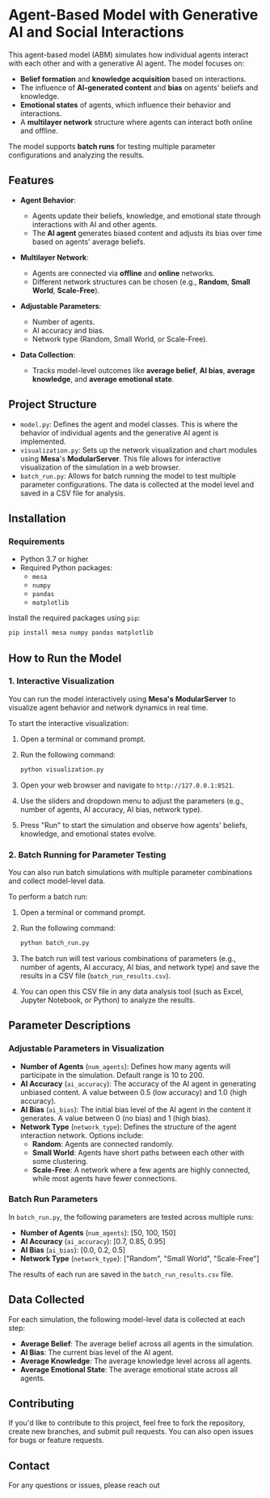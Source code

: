 
# **Agent-Based Model with Generative AI and Social Interactions**

This agent-based model (ABM) simulates how individual agents interact with each other and with a generative AI agent. The model focuses on:
- **Belief formation** and **knowledge acquisition** based on interactions.
- The influence of **AI-generated content** and **bias** on agents' beliefs and knowledge.
- **Emotional states** of agents, which influence their behavior and interactions.
- A **multilayer network** structure where agents can interact both online and offline.

The model supports **batch runs** for testing multiple parameter configurations and analyzing the results.

## **Features**

- **Agent Behavior**:
  - Agents update their beliefs, knowledge, and emotional state through interactions with AI and other agents.
  - The **AI agent** generates biased content and adjusts its bias over time based on agents' average beliefs.
  
- **Multilayer Network**:
  - Agents are connected via **offline** and **online** networks.
  - Different network structures can be chosen (e.g., **Random**, **Small World**, **Scale-Free**).

- **Adjustable Parameters**:
  - Number of agents.
  - AI accuracy and bias.
  - Network type (Random, Small World, or Scale-Free).
  
- **Data Collection**:
  - Tracks model-level outcomes like **average belief**, **AI bias**, **average knowledge**, and **average emotional state**.

## **Project Structure**

- `model.py`: Defines the agent and model classes. This is where the behavior of individual agents and the generative AI agent is implemented.
- `visualization.py`: Sets up the network visualization and chart modules using **Mesa**'s **ModularServer**. This file allows for interactive visualization of the simulation in a web browser.
- `batch_run.py`: Allows for batch running the model to test multiple parameter configurations. The data is collected at the model level and saved in a CSV file for analysis.

## **Installation**

### **Requirements**

- Python 3.7 or higher
- Required Python packages:
  - `mesa`
  - `numpy`
  - `pandas`
  - `matplotlib`

Install the required packages using `pip`:

```bash
pip install mesa numpy pandas matplotlib
```

## **How to Run the Model**

### **1. Interactive Visualization**

You can run the model interactively using **Mesa's** **ModularServer** to visualize agent behavior and network dynamics in real time.

To start the interactive visualization:

1. Open a terminal or command prompt.
2. Run the following command:

   ```bash
   python visualization.py
   ```

3. Open your web browser and navigate to `http://127.0.0.1:8521`.
4. Use the sliders and dropdown menu to adjust the parameters (e.g., number of agents, AI accuracy, AI bias, network type).
5. Press "Run" to start the simulation and observe how agents' beliefs, knowledge, and emotional states evolve.

### **2. Batch Running for Parameter Testing**

You can also run batch simulations with multiple parameter combinations and collect model-level data.

To perform a batch run:

1. Open a terminal or command prompt.
2. Run the following command:

   ```bash
   python batch_run.py
   ```

3. The batch run will test various combinations of parameters (e.g., number of agents, AI accuracy, AI bias, and network type) and save the results in a CSV file (`batch_run_results.csv`).

4. You can open this CSV file in any data analysis tool (such as Excel, Jupyter Notebook, or Python) to analyze the results.

## **Parameter Descriptions**

### **Adjustable Parameters in Visualization**

- **Number of Agents** (`num_agents`): Defines how many agents will participate in the simulation. Default range is 10 to 200.
- **AI Accuracy** (`ai_accuracy`): The accuracy of the AI agent in generating unbiased content. A value between 0.5 (low accuracy) and 1.0 (high accuracy).
- **AI Bias** (`ai_bias`): The initial bias level of the AI agent in the content it generates. A value between 0 (no bias) and 1 (high bias).
- **Network Type** (`network_type`): Defines the structure of the agent interaction network. Options include:
  - **Random**: Agents are connected randomly.
  - **Small World**: Agents have short paths between each other with some clustering.
  - **Scale-Free**: A network where a few agents are highly connected, while most agents have fewer connections.

### **Batch Run Parameters**

In `batch_run.py`, the following parameters are tested across multiple runs:

- **Number of Agents** (`num_agents`): [50, 100, 150]
- **AI Accuracy** (`ai_accuracy`): [0.7, 0.85, 0.95]
- **AI Bias** (`ai_bias`): [0.0, 0.2, 0.5]
- **Network Type** (`network_type`): ["Random", "Small World", "Scale-Free"]

The results of each run are saved in the `batch_run_results.csv` file.

## **Data Collected**

For each simulation, the following model-level data is collected at each step:

- **Average Belief**: The average belief across all agents in the simulation.
- **AI Bias**: The current bias level of the AI agent.
- **Average Knowledge**: The average knowledge level across all agents.
- **Average Emotional State**: The average emotional state across all agents.

## **Contributing**

If you'd like to contribute to this project, feel free to fork the repository, create new branches, and submit pull requests. You can also open issues for bugs or feature requests.

## **Contact**

For any questions or issues, please reach out



 
